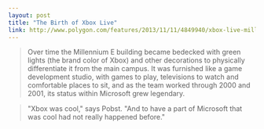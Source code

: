 ```yaml
---
layout: post
title: "The Birth of Xbox Live"
link: http://www.polygon.com/features/2013/11/11/4849940/xbox-live-millennium-e
---
```


> Over time the Millennium E building became bedecked with green lights (the brand color of Xbox) and other decorations to physically differentiate it from the main campus. It was furnished like a game development studio, with games to play, televisions to watch and comfortable places to sit, and as the team worked through 2000 and 2001, its status within Microsoft grew legendary.

> "Xbox was cool," says Pobst. "And to have a part of Microsoft that was cool had not really happened before."